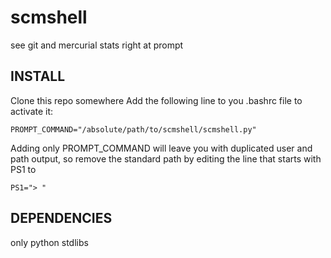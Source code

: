 scmshell
========

see git and mercurial stats right at prompt


INSTALL
-------

Clone this repo somewhere
Add the following line to you .bashrc file to activate it:

	PROMPT_COMMAND="/absolute/path/to/scmshell/scmshell.py"

Adding only PROMPT_COMMAND will leave you with duplicated user and path output, so remove the standard path by editing the line that starts with PS1 to
	
	PS1="> "


DEPENDENCIES
------------

only python stdlibs 